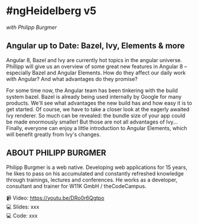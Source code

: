 # #ngHeidelberg v5
_with Philipp Burgmer_

## Angular up to Date: Bazel, Ivy, Elements & more

Angular 8, Bazel and Ivy are currently hot topics in the angular universe. Phillipp will give us an overview of some great new features in Angular 8 – especially Bazel and Angular Elements. How do they affect our daily work with Angular? And what advantages do they promise?

For some time now, the Angular team has been tinkering with the build system bazel. Bazel is already being used internally by Google for many products. We'll see what advantages the new build has and how easy it is to get started. Of course, we have to take a closer look at the eagerly awaited Ivy renderer. So much can be revealed: the bundle size of your app could be made enormously smaller! But those are not all advantages of Ivy... Finally, everyone can enjoy a little introduction to Angular Elements, which will benefit greatly from Ivy's changes.


## ABOUT PHILIPP BURGMER

Philipp Burgmer is a web native. Developing web applications for 15 years, he likes to pass on his accumulated and constantly refreshed knowledge through trainings, lectures and conferences. He works as a developer, consultant and trainer for W11K GmbH / theCodeCampus.

📹 Video: https://youtu.be/DRo0r6Qgtpo  
💻 Slides: xxx  
💻 Code: xxx  
